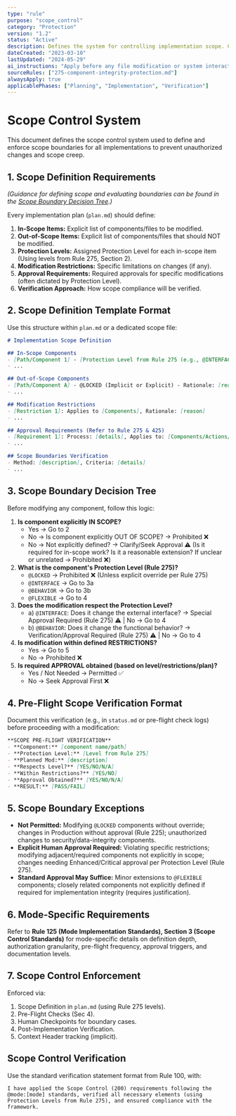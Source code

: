 ```yaml
---
type: "rule"
purpose: "scope_control"
category: "Protection"
version: "1.2"
status: "Active"
description: Defines the system for controlling implementation scope. Covers defining in/out scope, using protection levels from Rule 275, restrictions, pre-flight checks, boundary decisions, exceptions, and mode variations. Apply before and during any modification.
dateCreated: "2023-03-10"
lastUpdated: "2024-05-29"
ai_instructions: "Apply before any file modification or system interaction. Verify actions against defined scope (in/out), Protection Levels defined in Rule 275, and restrictions. Use pre-flight verification (Section 4) and the Scope Boundary Decision Tree. Escalate boundary cases or ambiguities for human approval."
sourceRules: ["275-component-integrity-protection.md"]
alwaysApply: true
applicablePhases: ["Planning", "Implementation", "Verification"]
---
```


# Scope Control System

This document defines the scope control system used to define and enforce scope boundaries for all implementations to prevent unauthorized changes and scope creep.

## 1. Scope Definition Requirements

*(Guidance for defining scope and evaluating boundaries can be found in the [Scope Boundary Decision Tree](AI-workflow-v2/framework-rules/decision-trees/decision-tree-protection-domain.md#2).)*

Every implementation plan (`plan.md`) should define:

1.  **In-Scope Items:** Explicit list of components/files to be modified.
2.  **Out-of-Scope Items:** Explicit list of components/files that should NOT be modified.
3.  **Protection Levels:** Assigned Protection Level for each in-scope item (Using levels from Rule 275, Section 2).
4.  **Modification Restrictions:** Specific limitations on changes (if any).
5.  **Approval Requirements:** Required approvals for specific modifications (often dictated by Protection Level).
6.  **Verification Approach:** How scope compliance will be verified.

## 2. Scope Definition Template Format

Use this structure within `plan.md` or a dedicated scope file:

```markdown
# Implementation Scope Definition

## In-Scope Components
- [Path/Component 1] - [Protection Level from Rule 275 (e.g., @INTERFACE)] - Permitted: [specific modifications allowed under level/plan]
- ...

## Out-of-Scope Components
- [Path/Component A] - @LOCKED (Implicit or Explicit) - Rationale: [reason]
- ...

## Modification Restrictions
- [Restriction 1]: Applies to [Components], Rationale: [reason]
- ...

## Approval Requirements (Refer to Rule 275 & 425)
- [Requirement 1]: Process: [details], Applies to: [Components/Actions/Protection Level]
- ...

## Scope Boundaries Verification
- Method: [description], Criteria: [details]
- ...
```

## 3. Scope Boundary Decision Tree

Before modifying any component, follow this logic:

1.  **Is component explicitly IN SCOPE?**
    *   Yes -> Go to 2
    *   No -> Is component explicitly OUT OF SCOPE? -> Prohibited ❌
    *   No -> Not explicitly defined? -> Clarify/Seek Approval ⚠️ (Is it required for in-scope work? Is it a reasonable extension? If unclear or unrelated -> Prohibited ❌)
2.  **What is the component's Protection Level (Rule 275)?**
    *   `@LOCKED` -> Prohibited ❌ (Unless explicit override per Rule 275)
    *   `@INTERFACE` -> Go to 3a
    *   `@BEHAVIOR` -> Go to 3b
    *   `@FLEXIBLE` -> Go to 4
3.  **Does the modification respect the Protection Level?**
    *   a) `@INTERFACE`: Does it change the external interface? -> Special Approval Required (Rule 275) ⚠️ | No -> Go to 4
    *   b) `@BEHAVIOR`: Does it change the functional behavior? -> Verification/Approval Required (Rule 275) ⚠️ | No -> Go to 4
4.  **Is modification within defined RESTRICTIONS?**
    *   Yes -> Go to 5
    *   No -> Prohibited ❌
5.  **Is required APPROVAL obtained (based on level/restrictions/plan)?**
    *   Yes / Not Needed -> Permitted ✅
    *   No -> Seek Approval First ❌

## 4. Pre-Flight Scope Verification Format

Document this verification (e.g., in `status.md` or pre-flight check logs) before proceeding with a modification:

```markdown
**SCOPE PRE-FLIGHT VERIFICATION**
- **Component:** [component name/path]
- **Protection Level:** [Level from Rule 275]
- **Planned Mod:** [description]
- **Respects Level?** [YES/NO/N/A]
- **Within Restrictions?** [YES/NO]
- **Approval Obtained?** [YES/NO/N/A]
- **RESULT:** [PASS/FAIL]
```

## 5. Scope Boundary Exceptions

*   **Not Permitted:** Modifying `@LOCKED` components without override; changes in Production without approval (Rule 225); unauthorized changes to security/data-integrity components.
*   **Explicit Human Approval Required:** Violating specific restrictions; modifying adjacent/required components not explicitly in scope; changes needing Enhanced/Critical approval per Protection Level (Rule 275).
*   **Standard Approval May Suffice:** Minor extensions to `@FLEXIBLE` components; closely related components not explicitly defined if required for implementation integrity (requires justification).

## 6. Mode-Specific Requirements

Refer to **Rule 125 (Mode Implementation Standards), Section 3 (Scope Control Standards)** for mode-specific details on definition depth, authorization granularity, pre-flight frequency, approval triggers, and documentation levels.

## 7. Scope Control Enforcement

Enforced via:
1.  Scope Definition in `plan.md` (using Rule 275 levels).
2.  Pre-Flight Checks (Sec 4).
3.  Human Checkpoints for boundary cases.
4.  Post-Implementation Verification.
5.  Context Header tracking (implicit).

## Scope Control Verification

Use the standard verification statement format from Rule 100, with:

```
I have applied the Scope Control (200) requirements following the @mode:[mode] standards, verified all necessary elements (using Protection Levels from Rule 275), and ensured compliance with the framework.
```

